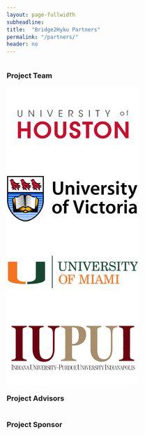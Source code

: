 ```yaml
---
layout: page-fullwidth
subheadline:
title:  "Bridge2Hyku Partners"
permalink: "/partners/"
header: no
---
```


<div class="row">
    <div class="small-12 columns">
        <h3>Project Team</h3>
    </div><!-- /.small-12.columns -->
</div>

<div class="row">
  <div class="large-4 columns">
      <img src="/images/logos/logo-uh.png">
  </div>
  <div class="large-4 columns">
      <img src="/images/logos/logo-uvic.png">
  </div>
</div>
<div class="row">
  <div class="large-4 columns">
      <img src="/images/logos/logo-um.png">
  </div>
    <div class="row">
  <div class="large-4 columns">
      <img src="/images/logos/logo-iupui.png">
  </div>
</div>

<div class="row">
    <div class="small-12 columns">
        <h3>Project Advisors</h3>
    </div><!-- /.small-12.columns -->
</div>

<div class="row">
    <div class="small-12 columns">
        <h3>Project Sponsor</h3>
    </div><!-- /.small-12.columns -->
</div>
